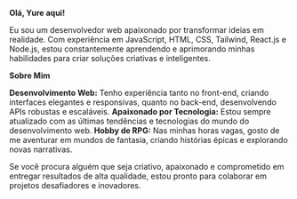 **Olá, Yure aqui!**

Eu sou um desenvolvedor web apaixonado por transformar ideias em realidade. Com experiência em JavaScript, HTML, CSS, Tailwind, React.js e Node.js, estou constantemente aprendendo e aprimorando minhas habilidades para criar soluções criativas e inteligentes.

**Sobre Mim**

**Desenvolvimento Web:** Tenho experiência tanto no front-end, criando interfaces elegantes e responsivas, quanto no back-end, desenvolvendo APIs robustas e escaláveis.
**Apaixonado por Tecnologia:** Estou sempre atualizado com as últimas tendências e tecnologias do mundo do desenvolvimento web.
**Hobby de RPG:** Nas minhas horas vagas, gosto de me aventurar em mundos de fantasia, criando histórias épicas e explorando novas narrativas.

Se você procura alguém que seja criativo, apaixonado e comprometido em entregar resultados de alta qualidade, estou pronto para colaborar em projetos desafiadores e inovadores.
